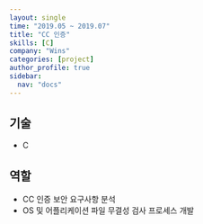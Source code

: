 ```yaml
---
layout: single
time: "2019.05 ~ 2019.07"
title: "CC 인증"
skills: [C]
company: "Wins"
categories: [project]
author_profile: true
sidebar:
  nav: "docs"
---
```


## 기술

* C

## 역할

* CC 인증 보안 요구사항 분석
* OS 및 어플리케이션 파일 무결성 검사 프로세스 개발
